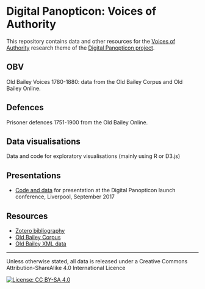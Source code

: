 # Digital Panopticon: Voices of Authority

This repository contains data and other resources for the  [Voices of Authority](https://www.digitalpanopticon.org/?page_id=221) research theme of the [Digital Panopticon project](http://www.digitalpanopticon.org).


## OBV

Old Bailey Voices 1780-1880: data from the Old Bailey Corpus and Old Bailey Online.

## Defences

Prisoner defences 1751-1900 from the Old Bailey Online.

## Data visualisations

Data and code for exploratory visualisations (mainly using R or D3.js)

## Presentations

* [Code and data](DP_conference_2017) for presentation at the Digital Panopticon launch conference, Liverpool, September 2017

## Resources

* [Zotero bibliography](https://www.zotero.org/groups/early_modern_voices/items)
* [Old Bailey Corpus](http://fedora.clarin-d.uni-saarland.de/oldbailey/)
* [Old Bailey XML data](https://figshare.com/articles/Old_Bailey_Online_XML_Data/4775434)

----

Unless otherwise stated, all data is released under a Creative Commons Attribution-ShareAlike 4.0 International Licence

[![License: CC BY-SA 4.0](https://licensebuttons.net/l/by-sa/4.0/80x15.png)](http://creativecommons.org/licenses/by-sa/4.0/)

